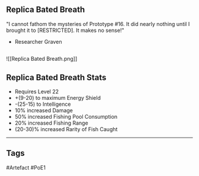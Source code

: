 ## Replica Bated Breath
"I cannot fathom the mysteries of Prototype #16. It did nearly nothing until I
brought it to [RESTRICTED]. It makes no sense!"
- Researcher Graven
##
![[Replica Bated Breath.png]]
## Replica Bated Breath Stats
- Requires Level 22
- +(9-20) to maximum Energy Shield
- -(25-15) to Intelligence
- 10% increased Damage
- 50% increased Fishing Pool Consumption
- 20% increased Fishing Range
- (20-30)% increased Rarity of Fish Caught


---
## Tags
#Artefact
#PoE1
